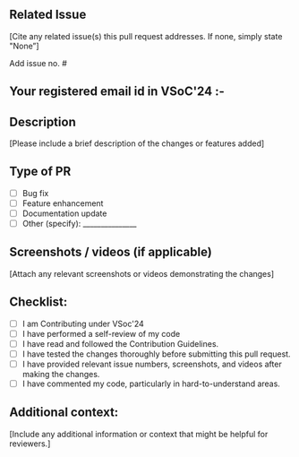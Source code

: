 ## Related Issue
[Cite any related issue(s) this pull request addresses. If none, simply state "None”]

Add issue no. #


## Your registered email id in VSoC'24 :-  

## Description
[Please include a brief description of the changes or features added]

## Type of PR
<!-- [X] - put a cross/X inside [] to check the box -->
- [ ] Bug fix
- [ ] Feature enhancement
- [ ] Documentation update
- [ ] Other (specify): _______________

## Screenshots / videos (if applicable)
[Attach any relevant screenshots or videos demonstrating the changes]

## Checklist:
- [ ] I am Contributing under VSoc'24
- [ ] I have performed a self-review of my code
- [ ] I have read and followed the Contribution Guidelines.
- [ ] I have tested the changes thoroughly before submitting this pull request.
- [ ] I have provided relevant issue numbers, screenshots, and videos after making the changes.
- [ ] I have commented my code, particularly in hard-to-understand areas.
<!-- [X] - put a cross/X inside [] to check the box -->

## Additional context:
[Include any additional information or context that might be helpful for reviewers.]

